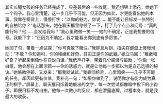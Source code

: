 其实长腿女孩的任务已经完成了，只差最后的一些收尾，我还想锦上添花，给她下一个钩子。我心里清楚，这一步几乎不可能，但正因为如此，才更能看出她的本事。我靠在椅背上，慢慢打字：“以你的魅力，你说……能不能让目标发一张特别的自拍给你？”电话那头，她在聊天框里停顿了一下，打了几个点点和问号：“真的能行吗？他……会发给我吗？”我心里微微一笑——她的不确定，正是我想要的信号。我敲下字：“正因为不确定，我才能看出你到底有多厉害。”

她回了句，带着一点试探：“你可真敢下赌注。”我屏息片刻，指尖在键盘上慢慢滑动：“不敢？你知道吗，你的稚嫩和好奇，其实正是你的武器。”她立马回：“稚嫩和好奇？听起来倒像你在自说自话。”我低声打字，带着几分威慑与鼓励：“你像一张白纸，他会想在上面涂鸦——你的诱惑力，就是让他每一步都以为是自己选择的秘诀。”她略微停顿，又发来：“那我就试试。”我靠回椅背，心里暗笑——几乎不可能的任务，却因此更有价值。我补充一句：“如果你做到了，说明你才有能力成为真正的棋手。”屏幕上，聊天框闪烁着她敲出的文字，每一次尝试都像暗中投下的小钩子。即便目标不发自拍，他每一次微小的反应，都在泄露底牌。过程本身，就是我最大的收获。